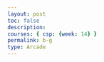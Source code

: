 ```yaml
---
layout: post
toc: false
description:
courses: { csp: {week: 14} }
permalink: b-g
type: Arcade
---
```


<html>
<link href="style.css" rel="stylesheet"><body>
<div id="reactRoot">
</div>
<script type="text/javascript" src="main.js"></script></body>
</html>

